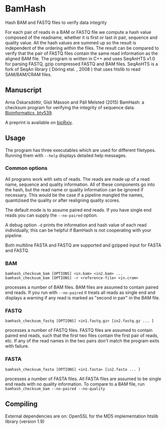 # BamHash


Hash BAM and FASTQ files to verify data integrity

For each pair of reads in a BAM or FASTQ file we compute a hash value
composed of the readname, whether it is first or last in pair, sequence and quality value.
All the hash values are summed up so the result is independent of the ordering within the files.
The result can be compared to verify that the pair of FASTQ files contain the same read 
information as the aligned BAM file.
The program is written in C++ and uses SeqAnHTS v1.0 for parsing FASTQ, gzip compressed FASTQ and BAM files.
SeqAnHTS is a fork of SeqAn library ( Döring etal. , 2008 ) that uses htslib to read SAM/BAM/CRAM files.

## Manuscript

Arna Óskarsdóttir, Gísli Másson and Páll Melsted (2015) 
BamHash: a checksum program for verifying the integrity of sequence data. 
[Bioinformatics, btv539](http://bioinformatics.oxfordjournals.org/content/early/2015/10/01/bioinformatics.btv539.abstract).

A preprint is available on [bioRxiv](http://biorxiv.org/content/early/2015/03/03/015867).

## Usage

The program has three executables which are used for different filetypes. Running them with `--help` displays detailed help messages.

### Common options

All programs work with sets of reads. The reads are made up of a read name, sequence and quality information. All of these components go into the hash, but the read name or quality information can be ignored if necessary. This would be the case if a pipeline mangled the names, quantizised the quality or after realigning quality scores.

The default mode is to assume paired end reads. If you have single end reads you can supply the `--no-paired` option.

A debug option `-d` prints the information and hash value of each read individually, this can be helpful if BamHash is not cooperating with your pipeline.

Both multiline FASTA and FASTQ are supported and gzipped input for FASTA and FASTQ.

### BAM

~~~
bamhash_checksum_bam [OPTIONS] <in.bam> <in2.bam> ...
bamhash_checksum_bam [OPTIONS] -r <reference-file> <in.cram>
~~~

processes a number of BAM files. BAM files are assumed to contain paired end reads. If you run with `--no-paired` it treats all reads as single end and displays a warning if any read is marked as "second in pair" in the BAM file.

### FASTQ

~~~
bamhash_checksum_fastq [OPTIONS] <in1.fastq.gz> [in2.fastq.gz ... ]
~~~

processes a number of FASTQ files. FASTQ files are assumed to contain paired end reads, such that the first two files contain the first pair of reads, etc. If any of the read names in the two pairs don't match the program exits with failure.

### FASTA

~~~
bamhash_checksum_fasta [OPTIONS] <in1.fasta> [in2.fasta ... ]
~~~

processes a number of FASTA files. All FASTA files are assumed to be single end reads with no quality information. To compare to a BAM file, run `bamhash_checksum_bam --no-paired --no-quality`

## Compiling

External dependencies are on:
 OpenSSL for the MD5 implementation
 htslib library (version 1.9)
 

